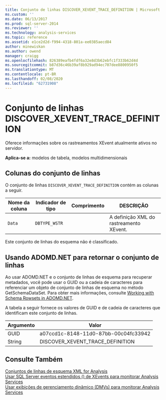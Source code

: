 ```yaml
---
title: Conjunto de linhas DISCOVER_XEVENT_TRACE_DEFINITION | Microsoft Docs
ms.custom: ''
ms.date: 06/13/2017
ms.prod: sql-server-2014
ms.reviewer: ''
ms.technology: analysis-services
ms.topic: reference
ms.assetid: e1ce2d2d-f994-4318-801a-ee0385aecd84
author: minewiskan
ms.author: owend
manager: craigg
ms.openlocfilehash: 826389eafb4fdf6a32e8d3b62ebfc1f333b62d4d
ms.sourcegitcommit: b87d36c46b39af8b929ad94ec707dee8800950f5
ms.translationtype: MT
ms.contentlocale: pt-BR
ms.lasthandoff: 02/08/2020
ms.locfileid: "62731908"
---
```

# <a name="discover_xevent_trace_definition-rowset"></a>Conjunto de linhas DISCOVER_XEVENT_TRACE_DEFINITION
  Oferece informações sobre os rastreamentos XEvent atualmente ativos no servidor.  
  
 **Aplica-se a:** modelos de tabela, modelos multidimensionais  
  
## <a name="rowset-columns"></a>Colunas do conjunto de linhas  
 O conjunto de linhas `DISCOVER_XEVENT_TRACE_DEFINITION` contém as colunas a seguir.  
  
|Nome da coluna|Indicador de tipo|Comprimento|DESCRIÇÃO|  
|-----------------|--------------------|------------|-----------------|  
|`Data`|`DBTYPE_WSTR`||A definição XML do rastreamento XEvent.|  
  
 Este conjunto de linhas do esquema não é classificado.  
  
## <a name="using-adomdnet-to-return-the-rowset"></a>Usando ADOMD.NET para retornar o conjunto de linhas  
 Ao usar ADOMD.NET e o conjunto de linhas de esquema para recuperar metadados, você pode usar o GUID ou a cadeia de caracteres para referenciar um objeto de conjunto de linhas de esquema no método GetSchemaDataSet. Para obter mais informações, consulte [Working with Schema Rowsets in ADOMD.NET](https://docs.microsoft.com/bi-reference/adomd/multidimensional-models-adomd-net-client/retrieving-metadata-working-with-schema-rowsets).  
  
 A tabela a seguir fornece os valores de GUID e de cadeia de caracteres que identificam este conjunto de linhas.  
  
|Argumento|Valor|  
|--------------|-----------|  
|GUID|a07ccd1c-8148-11d0-87bb-00c04fc33942|  
|String|DISCOVER_XEVENT_TRACE_DEFINITION|  
  
## <a name="see-also"></a>Consulte Também  
 [Conjuntos de linhas de esquema XML for Analysis](https://docs.microsoft.com/bi-reference/schema-rowsets/xml/xml-for-analysis-schema-rowsets)   
 [Usar SQL Server eventos estendidos &#40;&#41; de XEvents para monitorar Analysis Services](../instances/monitor-analysis-services-with-sql-server-extended-events.md)   
 [Usar exibições de gerenciamento dinâmico &#40;DMVs&#41; para monitorar Analysis Services](../instances/use-dynamic-management-views-dmvs-to-monitor-analysis-services.md)  
  
  
